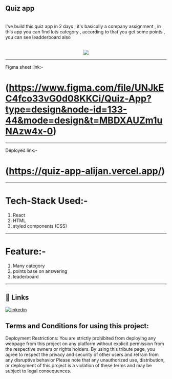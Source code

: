 ## Quiz app 
<br>
I've build this quiz app in 2 days , it's basically a company assignment , in this app you can find lots category , according to that you get some points , you can see leadderboard also  <br><br>
<p align="center"><img src="https://github.com/SK-ALIJAN/quiz-app/assets/106768235/719d3e31-c377-42de-8cca-96da61107e18"></p> 


****************************************************************************************
Figma sheet link:-
# (https://www.figma.com/file/UNJkEC4fco33vG0d08KKCi/Quiz-App?type=design&node-id=133-44&mode=design&t=MBDXAUZm1uNAzw4x-0)

****************************************************************************************
Deployed link:-
# (https://quiz-app-alijan.vercel.app/)

****************************************************************************************

# Tech-Stack Used:-
1. React 
2. HTML
3. styled components (CSS)

****************************************************************************************

# Feature:-
1. Many category
2. points base on answering
3. leaderboard 

****************************************************************************************

## 🔗 Links
[![linkedin](https://img.shields.io/badge/linkedin-0A66C2?style=for-the-badge&logo=linkedin&logoColor=white)](https://www.linkedin.com/in/alijan786/)



## Terms and Conditions for using this project:

Deployment Restrictions: You are strictly prohibited from deploying any webpage from this project on any platform without explicit permission from the respective owners or rights holders.
By using this tribute page, you agree to respect the privacy and security of other users and refrain from any disruptive behavior
Please note that any unauthorized use, distribution, or deployment of this project is a violation of these terms and may be subject to legal consequences.
